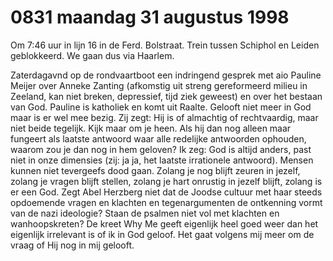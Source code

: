 # 0831 maandag 31 augustus 1998
Om 7:46 uur in lijn 16 in de Ferd. Bolstraat. Trein tussen Schiphol en Leiden geblokkeerd. We gaan dus via Haarlem.

Zaterdagavnd op de rondvaartboot een indringend gesprek met aio Pauline Meijer over Anneke Zanting (afkomstig uit streng gereformeerd milieu in Zeeland, kan niet breken, depressief, tijd ziek geweest) en over het bestaan van God. Pauline is katholiek en komt uit Raalte. Gelooft niet meer in God maar is er wel mee bezig. Zij zegt: Hij is of almachtig of rechtvaardig, maar niet beide tegelijk. Kijk maar om je heen. Als hij dan nog alleen maar fungeert als laatste antwoord waar alle redelijke antwoorden ophouden, waarom zou je dan nog in hem geloven? Ik zeg: God is altijd anders, past niet in onze dimensies (zij: ja ja, het laatste irrationele antwoord). Mensen kunnen niet tevergeefs dood gaan. Zolang je nog blijft zeuren in jezelf, zolang je vragen blijft stellen, zolang je hart onrustig in jezelf blijft, zolang is er een God. Zegt Abel Herzberg niet dat de Joodse cultuur met haar steeds opdoemende vragen en klachten en tegenargumenten de ontkenning vormt van de nazi ideologie? Staan de psalmen niet vol met klachten en wanhoopskreten? De kreet Why Me geeft eigenlijk heel goed weer dan het eigenlijk irrelevant is of ik in God geloof. Het gaat volgens mij meer om de vraag of Hij nog in mij gelooft.
